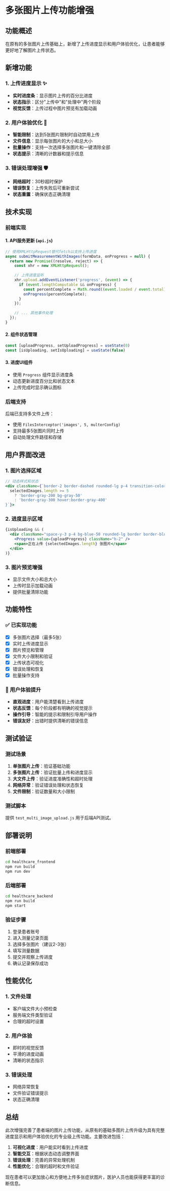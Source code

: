 # 多张图片上传功能增强

## 功能概述

在原有的多张图片上传基础上，新增了上传进度显示和用户体验优化，让患者能够更好地了解图片上传状态。

## 新增功能

### 1. 上传进度显示 ✨
- **实时进度条**：显示图片上传的百分比进度
- **状态指示**：区分"上传中"和"处理中"两个阶段
- **视觉反馈**：上传过程中图片预览有加载动画

### 2. 用户体验优化 🎯
- **智能限制**：达到5张图片限制时自动禁用上传
- **文件信息**：显示每张图片的大小和总大小
- **批量操作**：支持一次选择多张图片和一键清除全部
- **状态提示**：清晰的计数器和提示信息

### 3. 错误处理增强 🛡️
- **网络超时**：30秒超时保护
- **错误恢复**：上传失败后可重新尝试
- **状态重置**：确保状态正确清理

## 技术实现

### 前端实现

#### 1. API服务更新 (`api.js`)
```javascript
// 使用XMLHttpRequest替代fetch以支持上传进度
async submitMeasurementWithImages(formData, onProgress = null) {
  return new Promise((resolve, reject) => {
    const xhr = new XMLHttpRequest();
    
    // 上传进度监听
    xhr.upload.addEventListener('progress', (event) => {
      if (event.lengthComputable && onProgress) {
        const percentComplete = Math.round((event.loaded / event.total) * 100);
        onProgress(percentComplete);
      }
    });
    
    // ... 其他事件处理
  });
}
```

#### 2. 组件状态管理
```javascript
const [uploadProgress, setUploadProgress] = useState(0)
const [isUploading, setIsUploading] = useState(false)
```

#### 3. 进度UI组件
- 使用 `Progress` 组件显示进度条
- 动态更新进度百分比和状态文本
- 上传完成时显示确认图标

### 后端支持

后端已支持多文件上传：
- 使用 `FilesInterceptor('images', 5, multerConfig)`
- 支持最多5张图片同时上传
- 自动处理文件路径和存储

## 用户界面改进

### 1. 图片选择区域
```jsx
// 动态样式和状态
<div className={`border-2 border-dashed rounded-lg p-4 transition-colors ${
  selectedImages.length >= 5 
    ? 'border-gray-200 bg-gray-50' 
    : 'border-gray-300 hover:border-gray-400'
}`}>
```

### 2. 进度显示区域
```jsx
{isUploading && (
  <div className="space-y-3 p-4 bg-blue-50 rounded-lg border border-blue-200">
    <Progress value={uploadProgress} className="h-2" />
    <span>正在上传 {selectedImages.length} 张图片</span>
  </div>
)}
```

### 3. 图片预览增强
- 显示文件大小和总大小
- 上传时显示加载动画
- 提供批量清除功能

## 功能特性

### ✅ 已实现功能
- [x] 多张图片选择（最多5张）
- [x] 实时上传进度显示
- [x] 图片预览和管理
- [x] 文件大小限制和验证
- [x] 上传状态可视化
- [x] 错误处理和恢复
- [x] 批量操作支持

### 🎯 用户体验提升
- **直观进度**：用户能清楚看到上传进度
- **状态反馈**：每个阶段都有明确的视觉提示
- **操作引导**：智能的提示和限制引导用户操作
- **错误友好**：出错时提供清晰的错误信息

## 测试验证

### 测试场景
1. **单张图片上传**：验证基础功能
2. **多张图片上传**：验证批量上传和进度显示
3. **大文件上传**：验证进度准确性和超时处理
4. **网络异常**：验证错误处理和状态恢复
5. **文件限制**：验证数量和大小限制

### 测试脚本
提供 `test_multi_image_upload.js` 用于后端API测试。

## 部署说明

### 前端部署
```bash
cd healthcare_frontend
npm run build
npm run dev
```

### 后端部署
```bash
cd healthcare_backend
npm run build
npm start
```

### 验证步骤
1. 登录患者账号
2. 进入测量记录页面
3. 选择多张图片（建议2-3张）
4. 填写测量数据
5. 提交并观察上传进度
6. 确认记录保存成功

## 性能优化

### 1. 文件处理
- 客户端文件大小预检查
- 服务端文件类型验证
- 合理的超时设置

### 2. 用户体验
- 即时的视觉反馈
- 平滑的进度动画
- 清晰的状态指示

### 3. 错误处理
- 网络异常恢复
- 文件验证错误提示
- 状态正确清理

## 总结

此次增强完善了患者端的图片上传功能，从原有的基础多图片上传升级为具有完整进度显示和用户体验优化的专业级上传功能。主要改进包括：

1. **可视化进度**：用户能实时看到上传进度
2. **智能交互**：根据状态动态调整界面
3. **错误处理**：完善的异常处理机制
4. **性能优化**：合理的超时和文件验证

现在患者可以更加放心和方便地上传多张症状图片，医护人员也能获得更丰富的诊断信息。 